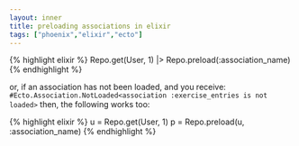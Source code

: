 ```yaml
---
layout: inner
title: preloading associations in elixir
tags: ["phoenix","elixir","ecto"]
---
```

{% highlight elixir %}
Repo.get(User, 1) |> Repo.preload(:association_name)
{% endhighlight %}

or, if an association has not been loaded, and you receive: `#Ecto.Association.NotLoaded<association :exercise_entries is not loaded>`
then, the following works too:

{% highlight elixir %}
u = Repo.get(User, 1)
p = Repo.preload(u, :association_name)
{% endhighlight %}
